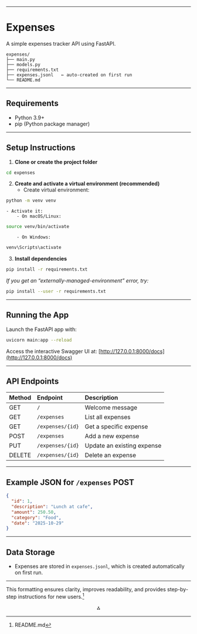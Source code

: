***

# Expenses

A simple expenses tracker API using FastAPI.

```
expenses/
├── main.py
├── models.py
├── requirements.txt
├── expenses.jsonl   ← auto-created on first run
└── README.md
```


***

## Requirements

- Python 3.9+
- pip (Python package manager)

***

## Setup Instructions

1. **Clone or create the project folder**

```sh
cd expenses
```

2. **Create and activate a virtual environment (recommended)**
    - Create virtual environment:

```sh
python -m venv venv
```

    - Activate it:
        - On macOS/Linux:

```sh
source venv/bin/activate
```

        - On Windows:

```sh
venv\Scripts\activate
```

3. **Install dependencies**

```sh
pip install -r requirements.txt
```

*If you get an “externally-managed-environment” error, try:*

```sh
pip install --user -r requirements.txt
```


***

## Running the App

Launch the FastAPI app with:

```sh
uvicorn main:app --reload
```

Access the interactive Swagger UI at:
[http://127.0.0.1:8000/docs](http://127.0.0.1:8000/docs)

***

## API Endpoints

| Method | Endpoint | Description |
| :-- | :-- | :-- |
| GET | `/` | Welcome message |
| GET | `/expenses` | List all expenses |
| GET | `/expenses/{id}` | Get a specific expense |
| POST | `/expenses` | Add a new expense |
| PUT | `/expenses/{id}` | Update an existing expense |
| DELETE | `/expenses/{id}` | Delete an expense |


***

## Example JSON for `/expenses` POST

```json
{
  "id": 1,
  "description": "Lunch at cafe",
  "amount": 250.50,
  "category": "Food",
  "date": "2025-10-29"
}
```


***

## Data Storage

- Expenses are stored in `expenses.jsonl`, which is created automatically on first run.

***

This formatting ensures clarity, improves readability, and provides step-by-step instructions for new users.[^1]

<div align="center">⁂</div>

[^1]: README.md

